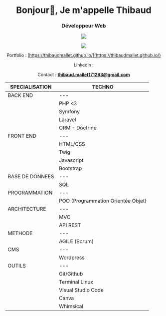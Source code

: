 <h1 align="center">Bonjour👋, Je m'appelle Thibaud</h1>
<h3 align="center">Développeur Web</h3>

<p align="center">
  <img src="https://streak-stats.demolab.com?user=ThibaudMallet&theme=tokyonight" />
</p>

<p align="center">
  <img src="https://github-readme-stats.vercel.app/api/top-langs/?username=ThibaudMallet&theme=tokyonight" />
</p>

<div align="center">
  
Portfolio : [https://thibaudmallet.github.io/](https://thibaudmallet.github.io/)

Linkedin : [](https://linkedin.com/in/thibaudmallet/)

Contact : **thibaud.mallet171293@gmail.com**

| SPECIALISATION  | TECHNO                             |
| --------------- | ---------------------------------- |
| BACK END        | ---                                |
|                 | PHP <3                             |
|                 | Symfony                            |
|                 | Laravel                            |
|                 | ORM - Doctrine                     |                    
| FRONT END       | ---                                |
|                 | HTML/CSS                           |
|                 | Twig                               |
|                 | Javascript                         |
|                 | Bootstrap                          |
| BASE DE DONNEES | ---                                |
|                 | SQL                                |
| PROGRAMMATION   | ---                                |
|                 | POO (Programmation Orientée Objet) |   
| ARCHITECTURE    | ---                                |
|                 | MVC                                |
|                 | API REST                           |
| METHODE         | ---                                |
|                 | AGILE (Scrum)                      |
| CMS             | ---                                |
|                 | Wordpress                          |                      
| OUTILS          | ---                                |
|                 | Git/Github                         |
|                 | Terminal Linux                     |
|                 | Visual Studio Code                 |
|                 | Canva                              |
|                 | Whimsical                          |

</div>
